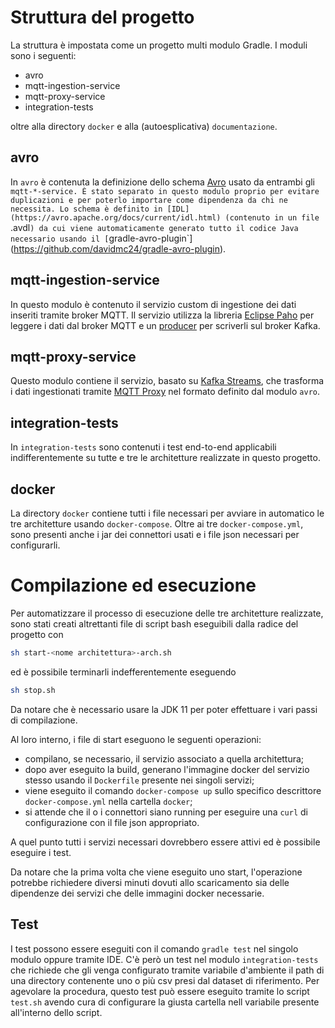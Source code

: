 # Struttura del progetto

La struttura è impostata come un progetto multi modulo Gradle. I moduli sono i seguenti:
- avro
- mqtt-ingestion-service
- mqtt-proxy-service
- integration-tests

oltre alla directory `docker` e alla (autoesplicativa) `documentazione`.

## avro
In `avro` è contenuta la definizione dello schema [Avro](https://avro.apache.org/) usato da entrambi gli `mqtt-*-service. È stato separato in questo modulo proprio per evitare duplicazioni e per poterlo importare come dipendenza da chi ne necessita. Lo schema è definito in [IDL](https://avro.apache.org/docs/current/idl.html) (contenuto in un file `.avdl`) da cui viene automaticamente generato tutto il codice Java necessario usando il [`gradle-avro-plugin`](https://github.com/davidmc24/gradle-avro-plugin).

## mqtt-ingestion-service
In questo modulo è contenuto il servizio custom di ingestione dei dati inseriti tramite broker MQTT. Il servizio utilizza la libreria [Eclipse Paho](https://www.eclipse.org/paho/clients/java/) per leggere i dati dal broker MQTT e un [producer](https://kafka.apache.org/documentation/#producerapi) per scriverli sul broker Kafka.

## mqtt-proxy-service
Questo modulo contiene il servizio, basato su [Kafka Streams](https://kafka.apache.org/documentation/streams/), che trasforma i dati ingestionati tramite [MQTT Proxy](https://docs.confluent.io/current/kafka-mqtt/index.html) nel formato definito dal modulo `avro`.

## integration-tests
In `integration-tests` sono contenuti i test end-to-end applicabili indifferentemente su tutte e tre le architetture realizzate in questo progetto.

## docker
La directory `docker` contiene tutti i file necessari per avviare in automatico le tre architetture usando `docker-compose`. Oltre ai tre `docker-compose.yml`, sono presenti anche i jar dei connettori usati e i file json necessari per configurarli.

# Compilazione ed esecuzione
Per automatizzare il processo di esecuzione delle tre architetture realizzate, sono stati creati altrettanti file di script bash eseguibili dalla radice del progetto con
```bash
sh start-<nome architettura>-arch.sh
```
ed è possibile terminarli indefferentemente eseguendo
```bash
sh stop.sh
```
Da notare che è necessario usare la JDK 11 per poter effettuare i vari passi di compilazione.

Al loro interno, i file di start eseguono le seguenti operazioni:
- compilano, se necessario, il servizio associato a quella architettura;
- dopo aver eseguito la build, generano l'immagine docker del servizio stesso usando il `Dockerfile` presente nei singoli servizi;
- viene eseguito il comando `docker-compose up` sullo specifico descrittore `docker-compose.yml` nella cartella `docker`;
- si attende che il o i connettori siano running per eseguire una `curl` di configurazione con il file json appropriato.

A quel punto tutti i servizi necessari dovrebbero essere attivi ed è possibile eseguire i test.

Da notare che la prima volta che viene eseguito uno start, l'operazione potrebbe richiedere diversi minuti dovuti allo scaricamento sia delle dipendenze dei servizi che delle immagini docker necessarie.

## Test
I test possono essere eseguiti con il comando `gradle test` nel singolo modulo oppure tramite IDE. C'è però un test nel modulo `integration-tests` che richiede che gli venga configurato tramite variabile d'ambiente il path di una directory contenente uno o più csv presi dal dataset di riferimento. Per agevolare la procedura, questo test può essere eseguito tramite lo script `test.sh` avendo cura di configurare la giusta cartella nell variabile presente all'interno dello script.
